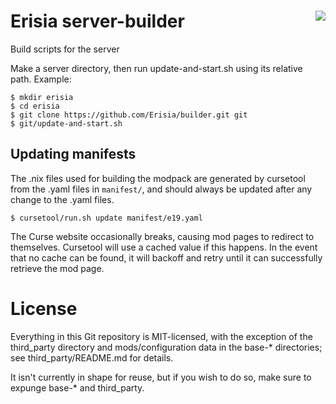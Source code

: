# Erisia server-builder <a href="https://travis-ci.org/Erisia/builder"><img align="right" src="https://travis-ci.org/Erisia/builder.svg?branch=master"></a>
Build scripts for the server

Make a server directory, then run update-and-start.sh using its relative path. Example:
```
$ mkdir erisia
$ cd erisia
$ git clone https://github.com/Erisia/builder.git git
$ git/update-and-start.sh
```

## Updating manifests

The .nix files used for building the modpack are generated by cursetool
from the .yaml files in `manifest/`, and should always be updated after
any change to the .yaml files.
```
$ cursetool/run.sh update manifest/e19.yaml
```

The Curse website occasionally breaks, causing mod pages to redirect to
themselves. Cursetool will use a cached value if this happens. In the event
that no cache can be found, it will backoff and retry until it can successfully
retrieve the mod page.

# License

Everything in this Git repository is MIT-licensed, with the exception
of the third_party directory and mods/configuration data in the base-*
directories; see third_party/README.md for details.

It isn't currently in shape for reuse, but if you wish to do so, make
sure to expunge base-* and third_party.

